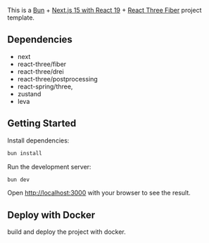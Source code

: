 This is a [Bun](https://bun.sh/) + [Next.js 15 with React 19](https://nextjs.org) + [React Three Fiber](https://github.com/pmndrs/react-three-fiber) project template.

## Dependencies

- next
- react-three/fiber
- react-three/drei
- react-three/postprocessing
- react-spring/three,
- zustand
- leva

## Getting Started

Install dependencies:

```bash
bun install
```

Run the development server:

```bash
bun dev
```

Open [http://localhost:3000](http://localhost:3000) with your browser to see the result.

## Deploy with Docker

build and deploy the project with docker.
